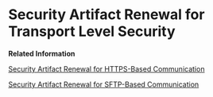 <!-- loio6925e3f0678846149addf40b49014c04 -->

# Security Artifact Renewal for Transport Level Security

**Related Information**  


[Security Artifact Renewal for HTTPS-Based Communication](security-artifact-renewal-for-https-based-communication-184d37c.md "Using HTTPS, you can specify two different authentication options: certificate-based authentication and basic authentication. These options imply a different set of security artifacts for which specific renewal processes exist.")

[Security Artifact Renewal for SFTP-Based Communication](security-artifact-renewal-for-sftp-based-communication-682ca61.md "Using SSH File Transfer Protocol (SFTP), the basic set up is that an SFTP client is connected to an SFTP server from which the client pulls data or to which the client pushes data. Secure SFTP communication is enabled by the usage of public/private key pairs as well as a trust relationship between client and server implemented by known_hosts files.")

